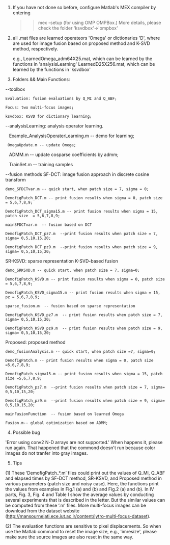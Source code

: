 
1. If you have not done so before, configure Matlab's MEX compiler by entering

    >> mex -setup 
   (for using OMP OMPBox.)
   More details, please check the folder 'ksvdbox'->'ompbox'

2. all .mat files are learned operateors 'Omega' or dictionaries 'D', where are used for image fusion based on proposed method and K-SVD method, respectively. 


   e.g., LearnedOmega_adm64X25.mat, which can be learned by the functions in 'analysisLearning'
         LearnedD25X256.mat, which can be learned by the functions in 'ksvdbox'

3. Folders && Main Functions:

--toolbox

    Evaluation: fusion evaluations by Q_MI and Q_ABF;
    
    Focus: two multi-focus images;
    
    ksvdbox: KSVD for dictionary learning;
    

--analysisLearning: analysis operator learning. 

    Example_AnalysisOperaterLearning.m -- demo for learning;
    
     OmegaUpdate.m -- update Omega;
     
    ADMM.m -- update cosparse coefficients by admm;
    
    TrainSet.m -- training samples

--fusion methods
SF-DCT: image fusion approach in discrete cosine transform

    demo_SFDCTvar.m -- quick start, when patch size = 7, sigma = 0;
    
    DemofigPatch_DCT.m -- print fusion results when sigma = 0, patch size = 5,6,7,8,9;
    
    DemofigPatch_DCT_sigma15.m -- print fusion results when sigma = 15, patch size  = 5,6,7,8,9;
    
    mainSFDCTvar.m  -- fusion based on DCT
    
    DemofigPatch_DCT_pz7.m  --print fusion results when patch size = 7, sigma= 0,5,10,15,20; 
    
    DemofigPatch_DCT_pz9.m  --print fusion results when patch size = 9, sigma= 0,5,10,15,20; 


SR-KSVD: sparse representation K-SVD-based fusion

    demo_SRKSVD.m -- quick start, when patch size = 7, sigma=0;
    
    DemofigPatch_KSVD.m -- print fusion results when sigma = 0, patch size = 5,6,7,8,9;
    
    DemofigPatch_KSVD_sigma15.m -- print fusion results when sigma = 15, pz = 5,6,7,8,9;
    
    sparse_fusion.m  -- fusion based on sparse representation
    
    DemofigPatch_KSVD_pz7.m  -- print fusion results when patch size = 7, sigma= 0,5,10,15,20; 
    
    DemofigPatch_KSVD_pz9.m  -- print fusion results when patch size = 9, sigma= 0,5,10,15,20; 


Proposed: proposed method

    demo_fusionAnalysis.m -- quick start, when patch size =7, sigma=0;
    
    DemofigPatch.m -- print fusion results when sigma = 0, patch size =5,6,7,8,9;
    
    DemofigPatch_sigma15.m -- print fusion results when sigma = 15, patch size =5,6,7,8,9;
    
    DemofigPatch_pz7.m  --print fusion results when patch size = 7, sigma= 0,5,10,15,20; 
    
    DemofigPatch_pz9.m  --print fusion results when patch size = 9, sigma= 0,5,10,15,20; 

    mainFusionFunction  -- fusion based on learned Omega
    
    Fusion.m-- global optimization based on ADMM;

4. Possible bug

  'Error using conv2 N-D arrays are not supported.'  When happens it, please run again. That happened that the commond doesn't run because color images do not tranfer into gray images.

5. Tips

(1) These ‘DemofigPatch_*.m’ files could print out the values of Q_MI, Q_ABF and elapsed times by SF-DCT method, SR-KSVD, and Proposed method in various parameters (patch size and noisy case). Here, the functions print the values from examples in Fig.1 (a) and (b) and Fig.2 (a) and (b). In IV parts, Fig. 3, Fig. 4 and Table I show the average values by conducting several experiments that is described in the letter. But the similar values can be computed from these ‘.m’ files. More multi-focus images can be download from the dataset website (http://mansournejati.ece.iut.ac.ir/content/lytro-multi-focus-dataset). 

(2) The evaluation functions are sensitive to pixel displacements. So when use the Matlab command to reset the image size, e.g., 'imresize', please make sure the source images are also reset in the same way. 

